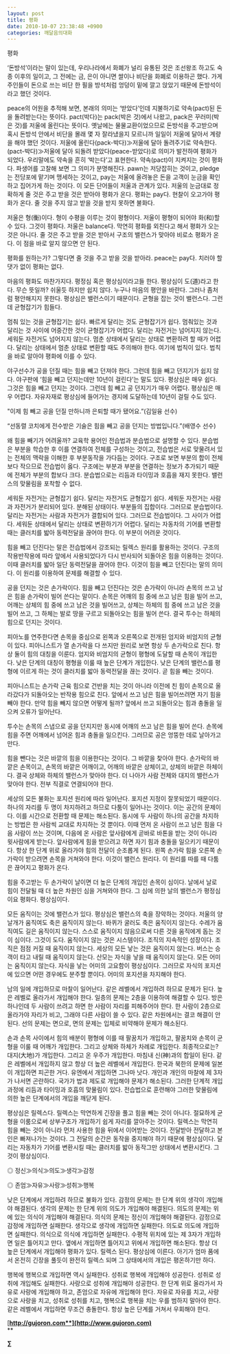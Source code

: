 ```yaml
---
layout: post
title: 평화
date: 2010-10-07 23:38:48 +0900
categories: 깨달음의대화
---
```

<P class=HStyle0>  
</P> <P class=HStyle0> 평화 </P> <P class=HStyle0>  
</P> <P class=HStyle0>‘돈방석’이라는 말이 있는데, 우리나라에서 화폐가 널리 유통된 것은 조선왕조 하고도 숙종 이후의 일이고, 그 전에는 금, 은이 아니면 쌀이나 비단을 화폐로 이용하곤 했다. 가게 주인들이 돈으로 쓰는 비단 한 필을 방석처럼 엉덩이 밑에 깔고 앉았기 때문에 돈방석이라고 했던 것이다. </P> <P class=HStyle0>  
</P> <P class=HStyle0>peace의 어원을 추적해 보면, 본래의 의미는 ‘받았다’인데 지불하기로 약속(pact)된 돈을 돌려받는다는 뜻이다. pact(박다)는 pack(박은 것)에서 나왔고, pack은 꾸러미(박은 것)를 저울에 올린다는 뜻이다. 옛날에는 물물교환이었으므로 돈방석을 주고받으며 혹시 돈방석 안에서 비단을 몰래 몇 자 잘라냈을지 모르니까 일일이 저울에 달아서 계량을 해야 했던 것이다. 저울에 올린다(pack-박다)≫저울에 달아 돌려주기로 약속한다.(pact-박다)≫저울에 달아 되돌려 받았다(peace-받았다)로 의미가 발전하여 평화가 되었다. 우리말에도 약속을 흔히 ‘박는다’고 표현한다. 약속(pact)이 지켜지는 것이 평화다. 파생어를 고찰해 보면 그 의미가 분명해진다. pawn는 저당잡히는 것이고, pledge는 전당포에 맡기며 맹세하는 것이고, pay는 저울에 올려놓은 돈을 고객이 눈금을 확인하고 집어가게 하는 것이다. 이 모든 단어들이 저울과 관계가 있다. 저울의 눈금대로 정확하게 줄 것은 주고 받을 것은 받아야 평화가 온다. 평화는 pay다. 현찰이 오고가야 평화가 온다. 줄 것을 주지 않고 받을 것을 받지 못하면 불화다. </P> <P class=HStyle0>  
</P> <P class=HStyle0>저울은 형(衡)이다. 형이 수평을 이루는 것이 평형이다. 저울이 평형이 되어야 화(和)할 수 있다. 그것이 평화다. 저울은 balance다. 막연히 평화를 외친다고 해서 평화가 오는 것은 아니다. 줄 것은 주고 받을 것은 받아서 구조의 밸런스가 맞아야 비로소 평화가 온다. 이 점을 바로 알지 않으면 안 된다. </P> <P class=HStyle0>  
</P> <P class=HStyle0>평화를 원하는가? 그렇다면 줄 것을 주고 받을 것을 받아라. peace는 pay다. 치러야 할 댓가 없이 평화는 없다.</P> <P class=HStyle0>  
</P> <P class=HStyle0>마음의 평화도 마찬가지다. 평정심 혹은 평상심이라고들 한다. 평상심이 도(道)라고 한다. 무슨 뜻일까? 쉬울듯 하지만 쉽지 않다. 누구나 마음의 평안을 바란다. 그러나 좀처럼 평안해지지 못한다. 평상심은 밸런스이기 때문이다. 균형을 잡는 것이 밸런스다. 그런데 균형잡기가 힘들다. </P> <P class=HStyle0>  
</P> <P class=HStyle0>멈춰 있는 것을 균형잡기는 쉽다. 빠르게 달리는 것도 균형잡기가 쉽다. 멈춰있는 것과 달리는 것 사이에 어중간한 것이 균형잡기가 어렵다. 달리는 자전거는 넘어지지 않는다. 세워둔 자전거도 넘어지지 않는다. 멈춘 상태에서 달리는 상태로 변환하려 할 때가 어렵다. 달리는 상태에서 멈춘 상태로 변환할 때도 주의해야 한다. 여기에 법칙이 있다. 법칙을 바로 알아야 평화에 이를 수 있다.</P> <P class=HStyle0>  
</P> <P class=HStyle0>야구선수가 공을 던질 때는 힘을 빼고 던져야 한다. 그런데 힘을 빼고 던지기가 쉽지 않다. 야구판에 ‘힘을 빼고 던지는데만 10년이 걸린다’는 말도 있다. 평상심은 매우 쉽다. 그것은 힘을 빼고 던지는 것이다. 그런데 힘 빼고 공 던지기가 매우 어렵다. 평상심은 매우 어렵다. 자유자재로 평상심에 들어가는 경지에 도달하는데 10년이 걸릴 수도 있다.</P> <P class=HStyle0>  
</P> <P class=HStyle0>"이제 힘 빼고 공을 던질 만하니까 은퇴할 때가 됐어요.”(김일융 선수) </P> <P class=HStyle0>  
</P> <P class=HStyle0>“선동렬 코치에게 전수받은 기술은 힘을 빼고 공을 던지는 방법입니다.”(배영수 선수) </P> <P class=HStyle0>  
</P> <P class=HStyle0>왜 힘을 빼기가 어려울까? 교육학 용어인 전습법과 분습법으로 설명할 수 있다. 분습법은 부분을 학습한 후 이를 연결하여 전체를 구성하는 것이고, 전습법은 서로 맞물려서 있는 전체의 맥락을 이해한 후 부분동작을 가다듬는 것이다. 구조로 보면 부분의 합이 전체보다 작으므로 전습법이 옳다. 구조에는 부분과 부분을 연결하는 정보가 추가되기 때문에 전체가 부분의 합보다 크다. 분습법으로는 리듬과 타이밍과 호흡을 재지 못한다. 밸런스의 맞물림을 포착할 수 없다. </P> <P class=HStyle0>  
</P> <P class=HStyle0>세워둔 자전거는 균형잡기 쉽다. 달리는 자전거도 균형잡기 쉽다. 세워둔 자전거는 사람과 자전거가 분리되어 있다. 분해된 상태이다. 부분들의 집합이다. 그러므로 분습법이다. 달리는 자전거는 사람과 자전거가 결합되어 있다. 그러므로 전습법이다. 그 사이가 어렵다. 세워둔 상태에서 달리는 상태로 변환하기가 어렵다. 달리는 자동차의 기어를 변환할 때는 클러치를 밟아 동력전달을 끊어야 한다. 이 부분이 어려운 것이다. </P> <P class=HStyle0>  
</P> <P class=HStyle0>힘을 빼고 던진다는 말은 전습법에서 강조되는 릴렉스 원리를 활용하는 것이다. 구조의 작용반작용에 따라 앞에서 사용되었다가 다시 반사되어 되돌아온 힘을 이용하는 것이다. 이때 클러치를 밟아 일단 동력전달을 끊어야 한다. 이것이 힘을 빼고 던진다는 말의 의미다. 이 원리를 이용하여 문제를 해결할 수 있다. </P> <P class=HStyle0>  
</P> <P class=HStyle0>공을 던지는 것은 손가락이다. 힘을 빼고 던진다는 것은 손가락이 아니라 손목의 쓰고 남은 힘을 손가락이 빌어 쓴다는 말이다. 손목은 어깨의 힘 중에 쓰고 남은 힘을 빌어 쓰고, 어깨는 상체의 힘 중에 쓰고 남은 것을 빌어쓰고, 상체는 하체의 힘 중에 쓰고 남은 것을 빌어 쓰고, 그 하체는 발로 땅을 구르고 되돌아오는 힘을 빌어 쓴다. 결국 투수는 하체의 힘으로 던지는 것이다. </P> <P class=HStyle0>  
</P> <P class=HStyle0>피아노를 연주한다면 손목을 중심으로 왼쪽과 오른쪽으로 전개된 엄지와 비엄지의 균형이 있다. 피아니스트가 열 손가락을 다 쓰지만 원리로 보면 항상 두 손가락으로 친다. 항상 둘이 힘의 대칭을 이룬다. 엄지와 비엄지의 균형이 평형에 도달할 때 손목이 개입한다. 낮은 단계의 대칭이 평형을 이룰 때 높은 단계가 개입한다. 낮은 단계의 밸런스를 평형에 이르게 하는 것이 클러치를 밟아 동력전달을 끊는 것이다. 곧 힘을 빼는 것이다. </P> <P class=HStyle0>  
</P> <P class=HStyle0>피아니스트는 손가락 근육 힘으로 건반을 치는 것이 아니라 이전에 친 힘이 손목으로 올라갔다가 되돌아오는 반작용 힘으로 친다. 앞에서 쓰고 남은 힘을 빌어쓰려면 자기 힘을 빼야 한다. 만약 힘을 빼지 않으면 어떻게 될까? 앞에서 쓰고 되돌아오는 힘과 충돌을 일으켜 오류가 일어난다.</P> <P class=HStyle0>  
</P> <P class=HStyle0>투수는 손목의 스냅으로 공을 던지지만 동시에 어깨의 쓰고 남은 힘을 빌어 쓴다. 손목에 힘을 주면 어깨에서 넘어온 힘과 충돌을 일으킨다. 그러므로 공은 엉뚱한 데로 날아가고 만다. </P> <P class=HStyle0>  
</P> <P class=HStyle0>힘을 뺀다는 것은 바깥의 힘을 이용한다는 것이다. 그 바깥을 찾아야 한다. 손가락의 바깥은 손목이고, 손목의 바깥은 어깨이고, 어깨의 바깥은 상체이고, 상체의 바깥은 하체이다. 결국 상체와 하체의 밸런스가 맞아야 한다. 더 나아가 사람 전체와 대지의 밸런스가 맞아야 한다. 전부 직결로 연결되어야 한다.</P> <P class=HStyle0>  
</P> <P class=HStyle0>세상의 모든 불화는 포지션 원리에 따라 일어난다. 포지션 지정이 잘못되었기 때문이다. 하나의 자리를 두 명이 차지하려고 하므로 다툼이 일어나는 것이다. 이는 공간의 문제이다. 이를 시간으로 전환할 때 문제는 해소된다. 동시에 두 사람이 하나의 공간을 차지하는 방법은 한 사람씩 교대로 차지하는 것 뿐이다. 이때 먼저 온 사람이 쓰고 남은 힘을 다음 사람이 쓰는 것이며, 다음에 온 사람은 앞사람에게 곧바로 바톤을 받는 것이 아니라 윗사람에게 받는다. 앞사람에게 힘을 받으려고 하면 자기 힘과 충돌을 일으키기 때문이다. 항상 한 단계 위로 올라가야 힘의 전달이 순조롭게 된다. 왼쪽 손가락 힘을 오른쪽 손가락이 받으려면 손목을 거쳐와야 한다. 이것이 밸런스 원리다. 이 원리를 따를 때 다툼은 끊어지고 평화가 온다.</P> <P class=HStyle0>  
</P> <P class=HStyle0>힘을 주고받는 두 손가락이 날이면 더 높은 단계의 개입인 손목이 심이다. 날에서 날로 힘이 전달될 때 더 높은 차원인 심을 거쳐와야 한다. 그 심에 의한 날의 밸런스가 평정심이요 평화다. 평상심이다.</P> <P class=HStyle0>  
</P> <P class=HStyle0>모든 움직이는 것에 밸런스가 있다. 평상심은 밸런스의 축을 장악하는 것이다. 저울의 양 날개가 움직여도 축은 움직이지 않는다. 바퀴가 굴러도 축은 움직이지 않는다. 수레가 움직여도 길은 움직이지 않는다. 스스로 움직이지 않음으로써 다른 것을 움직에게 돕는 것이 심이다. 그것이 도다. 움직이지 않는 것은 시스템이다. 조직의 지속적인 성장이다. 조직은 점점 커질 때 움직이지 않는다. 세상의 모든 낳는 것은 움직이지 않는다. 버스는 승객이 타고 내릴 때 움직이지 않는다. 산모는 자식을 낳을 때 움직이지 않는다. 모든 어미는 움직이지 않는다. 자식을 낳는 어미의 고요함이 평상심이다. 그러므로 자식의 포지션에 있으면 어떤 경우에도 분주할 뿐이다. 어미의 포지션을 차지해야 한다.</P> <P class=HStyle0>  
</P> <P class=HStyle0>남의 일에 개입하므로 마찰이 일어난다. 같은 레벨에서 개입하려 하므로 문제가 된다. 높은 레벨로 올라가서 개입해야 한다. 일층의 문제는 2층을 이용하여 해결할 수 있다. 방은 하나인데 두 사람이 쓰려고 하면 한 사람이 자리를 피해주어야 한다. 한 사람이 2층으로 올라가야 자리가 비고, 그래야 다른 사람이 쓸 수 있다. 같은 차원에서는 결코 해결이 안 된다. 선의 문제는 면으로, 면의 문제는 입체로 비약해야 문제가 해소된다.</P> <P class=HStyle0>  
</P> <P class=HStyle0>손과 손목 사이에서 힘의 배분이 평형에 이를 때 팔꿈치가 개입하고, 팔꿈치와 손목이 균형을 이룰 때 어깨가 개입한다. 그리고 상체와 하체가 차례로 개입한다. 최종적으로는? 대지(大地)가 개입한다. 그리고 온 우주가 개입한다. 마침내 신(神)과의 합일이 된다. 같은 레벨에서 개입하지 않고 항상 더 높은 레벨에서 개입한다. 한국과 북한의 문제에 일본이 개입하면 피곤한 거다. 유엔에서 개입하면 그나마 낫다. 개인과 개인의 마찰에 제 3자가 나서면 곤란하다. 국가가 법과 제도로 개입해야 문제가 해소된다. 그러한 단계적 개입 과정에 리듬과 타이밍과 호흡의 맞물림이 있다. 전습법으로 훈련해야 그러한 맞물림에 의한 높은 단계에서의 개입을 깨닫게 된다. </P> <P class=HStyle0>  
</P> <P class=HStyle0>평상심은 릴렉스다. 릴렉스는 막연하게 긴장을 풀고 힘을 빼는 것이 아니다. 절묘하게 균형을 이룸으로써 상부구조가 개입하기 쉽게 자리를 깔아주는 것이다. 릴렉스는 막연히 힘을 빼는 것이 아니라 먼저 사용한 힘을 뒤에서 이어받는 것이다. 전달받아 전달하고 본인은 빠져나가는 것이다. 그 전달의 순간은 동작을 중지해야 하기 때문에 평상심이다. 달리는 자동차가 기어를 변환시킬 때는 클러치를 밟아 동작그만 상태에서 변환시킨다. 그것이 평상심이다. </P> <P class=HStyle0>  
</P> <P class=HStyle0>◎ 정신≫의식≫의도≫생각≫감정 </P> <P class=HStyle0>◎ 존엄≫자유≫사랑≫성취≫행복 </P> <P class=HStyle0>  
</P> <P class=HStyle0>낮은 단계에서 개입하려 하므로 불화가 있다. 감정의 문제는 한 단계 위의 생각이 개입해야 해결된다. 생각의 문제는 한 단계 위의 의도가 개입해야 해결된다. 의도의 문제는 위에 있는 의식이 개입해야 해결된다. 의식의 문제는 정신이 개입해야 해결된다. 감정으로 감정에 개입하면 실패한다. 생각으로 생각에 개입하면 실패한다. 의도로 의도에 개입하면 실패한다. 의식으로 의식에 개입하면 실패한다. 수평적 위치에 있는 제 3자가 개입하면 일은 틀어지고 만다. 옆에서 개입하면 틀어지고 위에서 개입하면 해소된다. 항상 더 높은 단계에서 개입해야 평화가 있다. 릴렉스 된다. 평상심에 이른다. 아기가 엄마 품에서 온전히 긴장을 풀듯이 완전히 릴렉스 되며 그 상태에서의 개입은 평온하기만 하다.</P> <P class=HStyle0>  
</P> <P class=HStyle0>행복에 행복으로 개입하면 역시 실패한다. 성취로 행복에 개입해야 성공한다. 성취로 성취에 개입해도 실패한다. 사랑으로 성취에 개입해야 성공한다. 한 단계 위로 올라가서 자유로 사랑에 개입해야 하고, 존엄으로 자유에 개입해야 한다. 자유로 자유를 치고, 사랑으로 사랑을 치고, 성취로 성취를 치고, 행복으로 행복을 치는 우를 범하지 말아야 한다. 같은 레벨에서 개입하면 무조건 충돌한다. 항상 높은 단계를 거쳐서 우회해야 한다. </P> <P class=HStyle0>  
</P> 









[**http://gujoron.com**](http://www.gujoron.com)**  
** 

**∑**